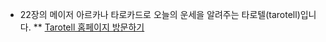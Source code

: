 * 22장의 메이저 아르카나 타로카드로 오늘의 운세을 알려주는 타로텔(tarotell)입니다.
** [Tarotell 홈페이지 방문하기](https://tarotell.pages.dev)
